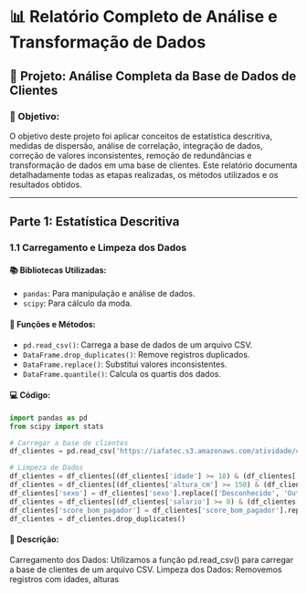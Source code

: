 # 📊 Relatório Completo de Análise e Transformação de Dados

## 📝 Projeto: Análise Completa da Base de Dados de Clientes

### 🎯 Objetivo:
O objetivo deste projeto foi aplicar conceitos de estatística descritiva, medidas de dispersão, análise de correlação, integração de dados, correção de valores inconsistentes, remoção de redundâncias e transformação de dados em uma base de clientes. Este relatório documenta detalhadamente todas as etapas realizadas, os métodos utilizados e os resultados obtidos.

---

## Parte 1: Estatística Descritiva

### 1.1 Carregamento e Limpeza dos Dados

#### 📚 Bibliotecas Utilizadas:
- `pandas`: Para manipulação e análise de dados.
- `scipy`: Para cálculo da moda.

#### 🔧 Funções e Métodos:
- `pd.read_csv()`: Carrega a base de dados de um arquivo CSV.
- `DataFrame.drop_duplicates()`: Remove registros duplicados.
- `DataFrame.replace()`: Substitui valores inconsistentes.
- `DataFrame.quantile()`: Calcula os quartis dos dados.

#### 💻 Código:
```python
import pandas as pd
from scipy import stats

# Carregar a base de clientes
df_clientes = pd.read_csv('https://iafatec.s3.amazonaws.com/atividade/clientes.csv')

# Limpeza de Dados
df_clientes = df_clientes[(df_clientes['idade'] >= 18) & (df_clientes['idade'] <= 70)]
df_clientes = df_clientes[(df_clientes['altura_cm'] >= 150) & (df_clientes['altura_cm'] <= 200)]
df_clientes['sexo'] = df_clientes['sexo'].replace(['Desconhecido', 'Outro'], 'Não Informado')
df_clientes = df_clientes[(df_clientes['salario'] >= 0) & (df_clientes['salario'] <= 100000)]
df_clientes['score_bom_pagador'] = df_clientes['score_bom_pagador'].replace({'A': 10, 'B': 8, 'C': 6, 'D': 4, 'E': 2})
df_clientes = df_clientes.drop_duplicates()
```
#### 📄 Descrição:
Carregamento dos Dados: Utilizamos a função pd.read_csv() para carregar a base de clientes de um arquivo CSV.
Limpeza dos Dados: Removemos registros com idades, alturas
